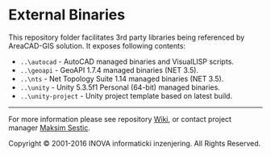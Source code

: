 ﻿# External Binaries

This repository folder facilitates 3rd party libraries being referenced by AreaCAD-GIS solution. It exposes following contents:

* `..\autocad` - AutoCAD managed binaries and VisualLISP scripts.
* `..\geoapi` - GeoAPI 1.7.4 managed binaries (NET 3.5).
* `..\nts` - Net Topology Suite 1.14 managed binaries (NET 3.5).
* `..\unity` - Unity 5.3.5f1 Personal (64-bit) managed binaries.
* `..\unity-project` - Unity project template based on latest build.

---
For more information please see repository [Wiki](https://github.com/geo-inova/acg/wiki), or contact project manager [Maksim Sestic](https://github.com/SesticM).

Copyright © 2001-2016 INOVA informaticki inzenjering. All Rights Reserved. 


